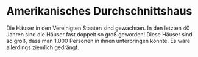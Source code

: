 # Amerikanisches Durchschnittshaus

Die Häuser in den Vereinigten Staaten sind gewachsen. In den letzten 40 Jahren
sind die Häuser fast doppelt so groß geworden! Diese Häuser sind so groß, dass
man 1.000 Personen in ihnen unterbringen könnte. Es wäre allerdings ziemlich
gedrängt.
